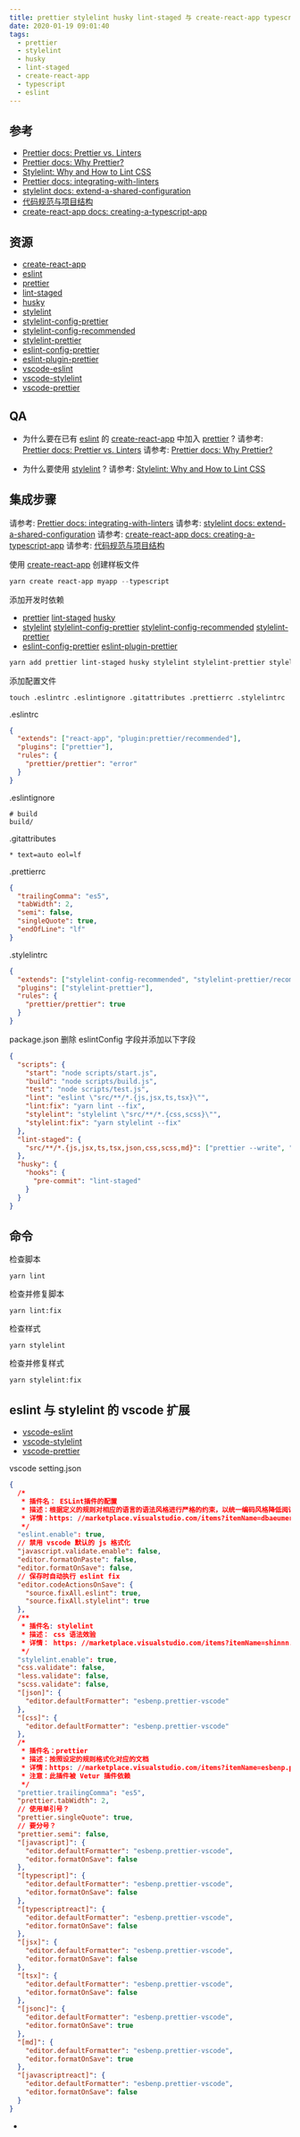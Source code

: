 ```yaml
---
title: prettier stylelint husky lint-staged 与 create-react-app typescript 样板集成
date: 2020-01-19 09:01:40
tags:
  - prettier
  - stylelint
  - husky
  - lint-staged
  - create-react-app
  - typescript
  - eslint
---
```


[prettier docs: prettier vs. linters]: https://prettier.io/docs/en/comparison.html
[prettier docs: why prettier?]: https://prettier.io/docs/en/why-prettier.html
[stylelint: why and how to lint css]: http://slides.com/ai/stylelint#/
[prettier docs: integrating-with-linters]: https://prettier.io/docs/en/integrating-with-linters.html
[stylelint docs: extend-a-shared-configuration]: https://stylelint.io/#extend-a-shared-configuration
[代码规范与项目结构]: https://floatsyi.com/2019/09/26/%E4%BB%A3%E7%A0%81%E8%A7%84%E8%8C%83%E4%B8%8E%E9%A1%B9%E7%9B%AE%E7%BB%93%E6%9E%84/
[create-react-app docs: creating-a-typescript-app]: https://create-react-app.dev/docs/getting-started#creating-a-typescript-app
[create-react-app]: https://github.com/facebook/create-react-app
[prettier]: https://github.com/prettier/prettier
[lint-staged]: https://github.com/okonet/lint-staged
[husky]: https://github.com/typicode/husky
[stylelint]: https://github.com/stylelint/stylelint
[stylelint-config-prettier]: https://github.com/prettier/stylelint-config-prettier
[stylelint-config-recommended]: https://github.com/stylelint/stylelint-config-recommended
[stylelint-prettier]: https://github.com/hugomrdias/prettier-stylelint
[eslint-config-prettier]: https://github.com/prettier/eslint-config-prettier
[eslint-plugin-prettier]: https://github.com/prettier/eslint-plugin-prettier
[vscode-eslint]: https://marketplace.visualstudio.com/items?itemName=dbaeumer.vscode-eslint
[vscode-stylelint]: https://marketplace.visualstudio.com/items?itemName=stylelint.vscode-stylelint
[vscode-prettier]: https://marketplace.visualstudio.com/items?itemName=esbenp.prettier-vscode
[eslint]: https://github.com/eslint/eslint

## 参考

- [Prettier docs: Prettier vs. Linters][]
- [Prettier docs: Why Prettier?][]
- [Stylelint: Why and How to Lint CSS][]
- [Prettier docs: integrating-with-linters][]
- [stylelint docs: extend-a-shared-configuration][]
- [代码规范与项目结构][]
- [create-react-app docs: creating-a-typescript-app][]

## 资源

- [create-react-app][]
- [eslint][]
- [prettier][]
- [lint-staged][]
- [husky][]
- [stylelint][]
- [stylelint-config-prettier][]
- [stylelint-config-recommended][]
- [stylelint-prettier][]
- [eslint-config-prettier][]
- [eslint-plugin-prettier][]
- [vscode-eslint][]
- [vscode-stylelint][]
- [vscode-prettier][]

## QA

- 为什么要在已有 [eslint][] 的 [create-react-app][] 中加入 [prettier][] ?
  请参考: [Prettier docs: Prettier vs. Linters][]
  请参考: [Prettier docs: Why Prettier?][]

- 为什么要使用 [stylelint] ?
  请参考: [Stylelint: Why and How to Lint CSS][]

## 集成步骤

请参考: [Prettier docs: integrating-with-linters][]
请参考: [stylelint docs: extend-a-shared-configuration][]
请参考: [create-react-app docs: creating-a-typescript-app][]
请参考: [代码规范与项目结构][]

使用 [create-react-app][] 创建样板文件

```powershell
yarn create react-app myapp --typescript
```

添加开发时依赖

- [prettier][] [lint-staged][] [husky][]
- [stylelint][] [stylelint-config-prettier][] [stylelint-config-recommended][] [stylelint-prettier][]
- [eslint-config-prettier][] [eslint-plugin-prettier][]

```powershell
yarn add prettier lint-staged husky stylelint stylelint-prettier stylelint-config-prettier stylelint-config-recommended eslint-config-prettier eslint-plugin-prettier
```

添加配置文件

```
touch .eslintrc .eslintignore .gitattributes .prettierrc .stylelintrc
```

.eslintrc

```json
{
  "extends": ["react-app", "plugin:prettier/recommended"],
  "plugins": ["prettier"],
  "rules": {
    "prettier/prettier": "error"
  }
}
```

.eslintignore

```
# build
build/
```

.gitattributes

```
* text=auto eol=lf
```

.prettierrc

```json
{
  "trailingComma": "es5",
  "tabWidth": 2,
  "semi": false,
  "singleQuote": true,
  "endOfLine": "lf"
}
```

.stylelintrc

```json
{
  "extends": ["stylelint-config-recommended", "stylelint-prettier/recommended"],
  "plugins": ["stylelint-prettier"],
  "rules": {
    "prettier/prettier": true
  }
}
```

package.json 删除 eslintConfig 字段并添加以下字段

```json
{
  "scripts": {
    "start": "node scripts/start.js",
    "build": "node scripts/build.js",
    "test": "node scripts/test.js",
    "lint": "eslint \"src/**/*.{js,jsx,ts,tsx}\"",
    "lint:fix": "yarn lint --fix",
    "stylelint": "stylelint \"src/**/*.{css,scss}\"",
    "stylelint:fix": "yarn stylelint --fix"
  },
  "lint-staged": {
    "src/**/*.{js,jsx,ts,tsx,json,css,scss,md}": ["prettier --write", "git add"]
  },
  "husky": {
    "hooks": {
      "pre-commit": "lint-staged"
    }
  }
}
```

## 命令

检查脚本

```
yarn lint
```

检查并修复脚本

```
yarn lint:fix
```

检查样式

```
yarn stylelint
```

检查并修复样式

```
yarn stylelint:fix
```

## eslint 与 stylelint 的 vscode 扩展

- [vscode-eslint][]
- [vscode-stylelint][]
- [vscode-prettier][]

vscode setting.json

```json
{
  /*
   * 插件名： ESLint插件的配置
   * 描述：根据定义的规则对相应的语言的语法风格进行严格的约束，以统一编码风格降低阅读沟通成本
   * 详情：https: //marketplace.visualstudio.com/items?itemName=dbaeumer.vscode-eslint
   */
  "eslint.enable": true,
  // 禁用 vscode 默认的 js 格式化
  "javascript.validate.enable": false,
  "editor.formatOnPaste": false,
  "editor.formatOnSave": false,
  // 保存时自动执行 eslint fix
  "editor.codeActionsOnSave": {
    "source.fixAll.eslint": true,
    "source.fixAll.stylelint": true
  },
  /**
   * 插件名: stylelint
   * 描述： css 语法效验
   * 详情： https: //marketplace.visualstudio.com/items?itemName=shinnn.stylelint
   */
  "stylelint.enable": true,
  "css.validate": false,
  "less.validate": false,
  "scss.validate": false,
  "[json]": {
    "editor.defaultFormatter": "esbenp.prettier-vscode"
  },
  "[css]": {
    "editor.defaultFormatter": "esbenp.prettier-vscode"
  },
  /*
   * 插件名：prettier
   * 描述：按照设定的规则格式化对应的文档
   * 详情：https: //marketplace.visualstudio.com/items?itemName=esbenp.prettier-vscode
   * 注意：此插件被 Vetur 插件依赖
   */
  "prettier.trailingComma": "es5",
  "prettier.tabWidth": 2,
  // 使用单引号？
  "prettier.singleQuote": true,
  // 要分号？
  "prettier.semi": false,
  "[javascript]": {
    "editor.defaultFormatter": "esbenp.prettier-vscode",
    "editor.formatOnSave": false
  },
  "[typescript]": {
    "editor.defaultFormatter": "esbenp.prettier-vscode",
    "editor.formatOnSave": false
  },
  "[typescriptreact]": {
    "editor.defaultFormatter": "esbenp.prettier-vscode",
    "editor.formatOnSave": false
  },
  "[jsx]": {
    "editor.defaultFormatter": "esbenp.prettier-vscode",
    "editor.formatOnSave": false
  },
  "[tsx]": {
    "editor.defaultFormatter": "esbenp.prettier-vscode",
    "editor.formatOnSave": false
  },
  "[jsonc]": {
    "editor.defaultFormatter": "esbenp.prettier-vscode",
    "editor.formatOnSave": true
  },
  "[md]": {
    "editor.defaultFormatter": "esbenp.prettier-vscode",
    "editor.formatOnSave": true
  },
  "[javascriptreact]": {
    "editor.defaultFormatter": "esbenp.prettier-vscode",
    "editor.formatOnSave": false
  }
}
```

-
